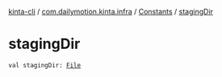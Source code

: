 [kinta-cli](../../index.md) / [com.dailymotion.kinta.infra](../index.md) / [Constants](index.md) / [stagingDir](./staging-dir.md)

# stagingDir

`val stagingDir: `[`File`](https://docs.oracle.com/javase/6/docs/api/java/io/File.html)